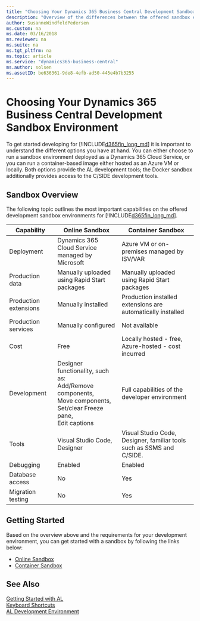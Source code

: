 ```yaml
---
title: "Choosing Your Dynamics 365 Business Central Development Sandbox Environment"
description: "Overview of the differences between the offered sandbox environments for Dynamics 365 Business Central."
author: SusanneWindfeldPedersen
ms.custom: na
ms.date: 03/16/2018
ms.reviewer: na
ms.suite: na
ms.tgt_pltfrm: na
ms.topic: article
ms.service: "dynamics365-business-central"
ms.author: solsen
ms.assetID: be636361-9de8-4efb-ad50-445e4b7b3255
---
```


# Choosing Your Dynamics 365 Business Central Development Sandbox Environment
To get started developing for [!INCLUDE[d365fin_long_md](includes/d365fin_long_md.md)] it is important to understand the different options you have at hand. You can either choose to run a sandbox environment deployed as a Dynamics 365 Cloud Service, or you can run a container-based image either hosted as an Azure VM or locally. Both options provide the AL development tools; the Docker sandbox additionally provides access to the C/SIDE development tools.

## Sandbox Overview
The following topic outlines the most important capabilities on the offered development sandbox environments for [!INCLUDE[d365fin_long_md](includes/d365fin_long_md.md)]. 

|Capability |Online Sandbox |Container Sandbox|
|-----------|--------|----------------|
|Deployment |Dynamics 365 Cloud Service managed by Microsoft|Azure VM or on-premises managed by ISV/VAR|
|Production data|Manually uploaded using Rapid Start packages|Manually uploaded using Rapid Start packages|
|Production extensions|Manually installed|Production installed extensions are automatically installed|
|Production services|Manually configured|Not available|
|Cost|Free|Locally hosted - free, Azure-hosted - cost incurred|
|Development|Designer functionality, such as: </br>Add/Remove components, </br>Move components, </br>Set/clear Freeze pane, </br>Edit captions |Full capabilities of the developer environment|
|Tools|Visual Studio Code, Designer|Visual Studio Code, Designer, familiar tools such as SSMS and C/SIDE.|
|Debugging|Enabled|Enabled|
|Database access|No|Yes|
|Migration testing|No|Yes|

## Getting Started
Based on the overview above and the requirements for your development environment, you can get started with a sandbox by following the links below:

+ [Online Sandbox](devenv-get-started.md)  
+ [Container Sandbox](devenv-get-started-container-sandbox.md)  

## See Also
[Getting Started with AL](devenv-get-started.md)  
[Keyboard Shortcuts](devenv-keyboard-shortcuts.md)    
[AL Development Environment](devenv-reference-overview.md)  

